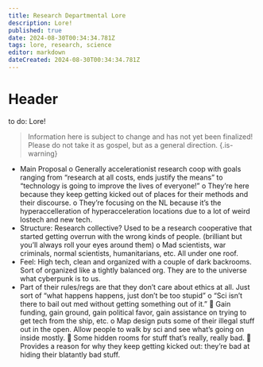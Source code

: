 ```yaml
---
title: Research Departmental Lore
description: Lore! 
published: true
date: 2024-08-30T00:34:34.781Z
tags: lore, research, science
editor: markdown
dateCreated: 2024-08-30T00:34:34.781Z
---
```


# Header
to do: Lore!

> Information here is subject to change and has not yet been finalized! Please do not take it as gospel, but as a general direction.
{.is-warning}

-	Main Proposal
o	Generally accelerationist research coop with goals ranging from “research at all costs, ends justify the means” to “technology is going to improve the lives of everyone!”
o	They’re here because they keep getting kicked out of places for their methods and their discourse. 
o	They’re focusing on the NL because it’s the hyperaccelleration of hyperacceleration locations due to a lot of weird lostech and new tech. 
-	Structure: Research collective? Used to be a research cooperative that started getting overrun with the wrong kinds of people. (brilliant but you’ll always roll your eyes around them)
o	Mad scientists, war criminals, normal scientists, humanitarians, etc. All under one roof. 
-	Feel: High tech, clean and organized with a couple of dark backrooms. Sort of organized like a tightly balanced org. They are to the universe what cyberpunk is to us. 
-	Part of their rules/regs are that they don’t care about ethics at all. Just sort of “what happens happens, just don’t be too stupid”
o	“Sci isn’t there to bail out med without getting something out of it.”
	Gain funding, gain ground, gain political favor, gain assistance on trying to get tech from the ship, etc.
o	Map design puts some of their illegal stuff out in the open. Allow people to walk by sci and see what’s going on inside mostly.
	Some hidden rooms for stuff that’s really, really bad.
	Provides a reason for why they keep getting kicked out: they’re bad at hiding their blatantly bad stuff. 
